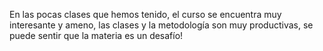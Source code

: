 En las pocas clases que hemos tenido, el curso se encuentra muy interesante y ameno, las clases y la metodología son muy productivas, se puede sentir que la materia es un desafío!
